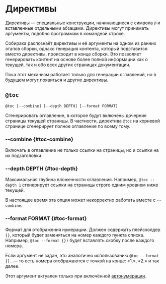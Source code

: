 # Директивы

Директивы — специальные конструкции, начинающиеся с символа `@` и вставленные отдельными абзацами. Директивы могут принимать аргументы, подобно программам в командной строке.

Собирака распознаёт директивы и её аргументы на одном из ранних этапов сборки, однако генерация контента, который подставится вместо директивы, происходит в конце сборки. Это позволяет генерировать контент на основе более полной информации как о текущей, так и обо всех других страницах документации.

Пока этот механизм работает только для генерации оглавлений, но в будущем могут появиться и другие директивы.

## `@toc`

```
@toc [--combine] [--depth DEPTH] [--format FORMAT]
```

Сгенерировать оглавление, в которое будут включены дочерние страницы текущей страницы. В частности, директива `@toc` на корневой странице сгенерирует полное оглавление по всему тому.

### --combine {#toc-combine}

Включать в оглавление не только ссылки на страницы, но и ссылки на их подзаголовки.

### --depth DEPTH {#toc-depth}

Максимальная глубина вложенности оглавления. Например, `@toc --depth 1` сгенерирует ссылки на страницы строго одним уровнем ниже текущей.

В настоящее время эта опция может некорректно работать вместе с `--combine`.

### --format FORMAT {#toc-format}

Формат для отображения нумерации. Должен содержать плейсхолдер `{}`, который будет заменяться на номер каждого пункта списка. Например, `@toc --format {})` будет вставлять скобку после каждого номера.

Если аргумент не задан, это аналогично использованию `@toc --format {}.` — то есть номера отображаются с точкой на конце: «1.», «2.» и так далее.

Этот аргумент актуален только при включённой [автонумерации](../1-overview/02-structure.md#autonumeration).